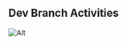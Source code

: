 ## Dev Branch Activities

![Alt](https://repobeats.axiom.co/api/embed/12883ca899faa3fd50e954076e9eaaaea18932c5.svg "Repobeats analytics image")

